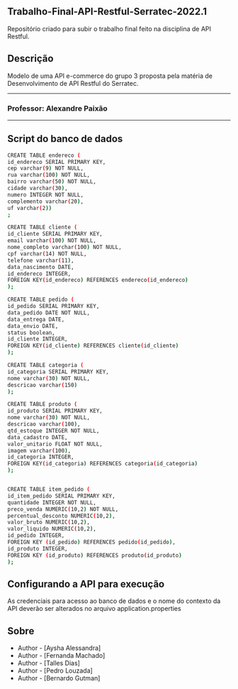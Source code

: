 ## Trabalho-Final-API-Restful-Serratec-2022.1
Repositório criado para subir o trabalho final feito na disciplina de API Restful.

## Descrição

Modelo de uma API e-commerce do grupo 3 proposta pela matéria de Desenvolvimento de API Restful do Serratec.

<hr>

### Professor: Alexandre Paixão

<hr>

## Script do banco de dados

```bash
CREATE TABLE endereco (
id_endereco SERIAL PRIMARY KEY, 
cep varchar(9) NOT NULL, 
rua varchar(100) NOT NULL,
bairro varchar(50) NOT NULL,
cidade varchar(30),
numero INTEGER NOT NULL,
complemento varchar(20),
uf varchar(2))
;

CREATE TABLE cliente (
id_cliente SERIAL PRIMARY KEY,
email varchar(100) NOT NULL,
nome_completo varchar(100) NOT NULL,
cpf varchar(14) NOT NULL,
telefone varchar(11),
data_nascimento DATE, 
id_endereco INTEGER, 
FOREIGN KEY(id_endereco) REFERENCES endereco(id_endereco)
);

CREATE TABLE pedido (
id_pedido SERIAL PRIMARY KEY,
data_pedido DATE NOT NULL,
data_entrega DATE, 
data_envio DATE,
status boolean,
id_cliente INTEGER, 
FOREIGN KEY(id_cliente) REFERENCES cliente(id_cliente)
);

CREATE TABLE categoria (
id_categoria SERIAL PRIMARY KEY, 
nome varchar(30) NOT NULL, 
descricao varchar(150)
);

CREATE TABLE produto (
id_produto SERIAL PRIMARY KEY,
nome varchar(30) NOT NULL,
descricao varchar(100),
qtd_estoque INTEGER NOT NULL,
data_cadastro DATE,
valor_unitario FLOAT NOT NULL, 
imagem varchar(100),
id_categoria INTEGER, 
FOREIGN KEY(id_categoria) REFERENCES categoria(id_categoria)
);


CREATE TABLE item_pedido (
id_item_pedido SERIAL PRIMARY KEY,
quantidade INTEGER NOT NULL,
preco_venda NUMERIC(10,2) NOT NULL,
percentual_desconto NUMERIC(10,2),
valor_bruto NUMERIC(10,2),
valor_liquido NUMERIC(10,2),
id_pedido INTEGER, 
FOREIGN KEY (id_pedido) REFERENCES pedido(id_pedido),
id_produto INTEGER,  
FOREIGN KEY (id_produto) REFERENCES produto(id_produto)
);
```
## Configurando a API para execução

As credenciais para acesso ao banco de dados e o nome do contexto da API deverão ser alterados no arquivo application.properties

## Sobre

- Author - [Aysha Alessandra]
- Author - [Fernanda Machado]
- Author - [Talles Dias]
- Author - [Pedro Louzada]
- Author - [Bernardo Gutman]
